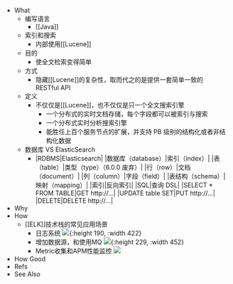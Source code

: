 - What
	- 编写语言
		- [[Java]]
	- 索引和搜索
		- 内部使用[[Lucene]]
	- 目的
		- 使全文检索变得简单
	- 方式
		- 隐藏[[Lucene]]的复杂性，取而代之的是提供一套简单一致的 RESTful API
	- 定义
		- 不仅仅是[[Lucene]]，也不仅仅是只一个全文搜索引擎
			- 一个分布式的实时文档存储，每个字段都可以被索引与搜索
			- 一个分布式实时分析搜索引擎
			- 能胜任上百个服务节点的扩展，并支持 PB 级别的结构化或者非结构化数据
	- 数据库 VS ElasticSearch
		- |RDBMS|Elasticsearch|
		  |数据库（database）|索引（index）|
		  |表（table）|类型（type）（6.0.0 废弃）|
		  |行（row）|文档（document）|
		  |列（column）|字段（field）|
		  |表结构（schema）|映射（mapping）|
		  |索引|反向索引|
		  |SQL|查询 DSL|
		  |SELECT * FROM TABLE|GET http://...|
		  |UPDATE table SET|PUT http://...|
		  |DELETE|DELETE http://...|
- Why
- How
	- [[ELK]]技术栈的常见应用场景
		- 日志系统
		  ![](https://pdai.tech/images/db/es/es-introduce-2-5.png){:height 190, :width 422}
		- 增加数据源，和使用MQ
		  ![](https://pdai.tech/images/db/es/es-introduce-2-6.png){:height 229, :width 452}
		- Metric收集和APM性能监控
		  ![](https://pdai.tech/images/db/es/es-introduce-2-7.png)
- How Good
- Refs
- See Also